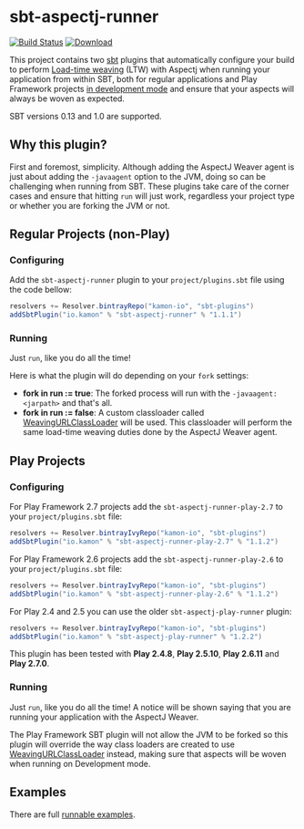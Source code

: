 sbt-aspectj-runner
=========
[![Build Status](https://travis-ci.org/kamon-io/sbt-aspectj-runner.png)](https://travis-ci.org/kamon-io/sbt-aspectj-runner)
[![Download](https://api.bintray.com/packages/kamon-io/sbt-plugins/sbt-aspectj-runner/images/download.svg)](https://bintray.com/kamon-io/sbt-plugins/sbt-aspectj-runner/_latestVersion)


This project contains two [sbt] plugins that automatically configure your build to perform [Load-time weaving] \(LTW\)
with Aspectj when running your application from within SBT, both for regular applications and Play Framework projects
[in development mode] and ensure that your aspects will always be woven as expected.

SBT versions 0.13 and 1.0 are supported.

## Why this plugin?

First and foremost, simplicity. Although adding the AspectJ Weaver agent is just about adding the `-javaagent` option
to the JVM, doing so can be challenging when running from SBT. These plugins take care of the corner cases and ensure
that hitting `run` will just work, regardless your project type or whether you are forking the JVM or not.



## Regular Projects (non-Play)

### Configuring

Add the `sbt-aspectj-runner` plugin to your `project/plugins.sbt` file using the code bellow:

```scala
resolvers += Resolver.bintrayRepo("kamon-io", "sbt-plugins")
addSbtPlugin("io.kamon" % "sbt-aspectj-runner" % "1.1.1")
```

### Running

Just `run`, like you do all the time!

Here is what the plugin will do depending on your `fork` settings:
* **fork in run := true**: The forked process will run with the `-javaagent:<jarpath>` and that's all.
* **fork in run := false**: A custom classloader called [WeavingURLClassLoader] will be used. This classloader will
  perform the same load-time weaving duties done by the AspectJ Weaver agent.


## Play Projects

### Configuring

For Play Framework 2.7 projects add the `sbt-aspectj-runner-play-2.7` to your `project/plugins.sbt` file:

```scala
resolvers += Resolver.bintrayIvyRepo("kamon-io", "sbt-plugins")
addSbtPlugin("io.kamon" % "sbt-aspectj-runner-play-2.7" % "1.1.2")

```

For Play Framework 2.6 projects add the `sbt-aspectj-runner-play-2.6` to your `project/plugins.sbt` file:

```scala
resolvers += Resolver.bintrayIvyRepo("kamon-io", "sbt-plugins")
addSbtPlugin("io.kamon" % "sbt-aspectj-runner-play-2.6" % "1.1.2")

```

For Play 2.4 and 2.5 you can use the older `sbt-aspectj-play-runner` plugin:

```scala
resolvers += Resolver.bintrayIvyRepo("kamon-io", "sbt-plugins")
addSbtPlugin("io.kamon" % "sbt-aspectj-play-runner" % "1.2.2")

```

This plugin has been tested with **Play 2.4.8**, **Play 2.5.10**, **Play 2.6.11** and **Play 2.7.0**.

### Running

Just `run`, like you do all the time! A notice will be shown saying that you are running your application with the
AspectJ Weaver.

The Play Framework SBT plugin will not allow the JVM to be forked so this plugin will override the way class loaders are
created to use [WeavingURLClassLoader] instead, making sure that aspects will be woven when running on Development mode.





## Examples

There are full [runnable examples][examples].

[sbt]: https://github.com/sbt/sbt
[play]: https://www.playframework.com
[aspectj]: http://www.eclipse.org/aspectj
[WeavingURLClassLoader]: https://eclipse.org/aspectj/doc/next/weaver-api/org/aspectj/weaver/loadtime/WeavingURLClassLoader.html
[in development mode]: https://www.playframework.com/documentation/2.4.2/PlayConsole#Running-the-server-in-development-mode
[Load-time weaving]: https://eclipse.org/aspectj/doc/released/devguide/ltw.html#ltw-introduction
[examples]: https://github.com/kamon-io/sbt-aspectj-runner/tree/master/examples
[here]:https://github.com/kamon-io/sbt-aspectj-runner/blob/master/aspectj-play-runner/src/main/scala/kamon/aspectj/sbt/task/PlayRunTask.scala#L38
[Load-time Weaving Requirements]:https://eclipse.org/aspectj/doc/released/devguide/ltw-rules.html
[master]:https://github.com/kamon-io/sbt-aspectj-runner/tree/master
[play-2.3.x]:https://github.com/kamon-io/sbt-aspectj-runner/tree/play-2.3.x
